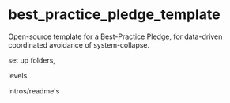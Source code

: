 # best_practice_pledge_template
Open-source template for a Best-Practice Pledge, for data-driven coordinated avoidance of system-collapse.


set up folders, 

levels

intros/readme's
